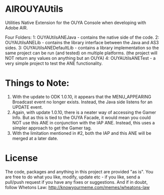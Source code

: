 AIROUYAUtils
============

Utilities Native Extension for the OUYA Console when developing with Adobe AIR.

Four Folders:
1: OUYAUtilsANEJava - contains the native side of the code.
2: OUYAUtilsANELib - contains the library interface between the Java and AS3 sides.
3: OUYAUtilsANEDefaultLib - contains a library implementation so the same project can be run (and tested) on multiple platforms.  (the project will NOT return any values on anything but an OUYA)
4: OUYAUtilsANETest - a very simple project to test the ANE functionality.

Things to Note:
============

1) With the update to ODK 1.0.10, it appears that the MENU_APPEARING Broadcast event no longer exists.  Instead, the Java side listens for an UPDATE event.
2) Again, with update 1.0.10, there is a neater way of accessing the Gamer Info.  But as this is tied to the OUYA Facade, it would mean you could NOT use this ANE in conjunction with the IAP ANE.  Instead, this uses a simpler approach to get the Gamer tag.
3) With the limitation mentioned in #2, both the IAP and this ANE will be merged at a later date.

License
============

The code, packages and anything in this project are provided "as is". You are free to do what you like, modify, update etc - if you like, send a pull/push request if you have any fixes or suggestions. And if in doubt, follow Whetons Law: http://knowyourmeme.com/memes/wheatons-law
